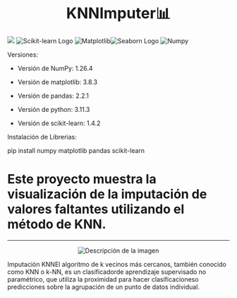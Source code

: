 <h1 align="center"><b><big>KNNImputer📊</big></b></h1>

![](https://img.shields.io/badge/Python-14354C?style=for-the-badge&logo=python&logoColor=white)
![Scikit-learn Logo](https://img.shields.io/badge/scikit--learn-5C9CD9?style=for-the-badge&logo=scikit-learn&logoColor=white)
![Matplotlib](https://img.shields.io/badge/Matplotlib-%23ffffff.svg?style=for-the-badge&logo=Matplotlib&logoColor=black)![Seaborn Logo](https://img.shields.io/badge/Seaborn-3881E3?style=for-the-badge&logo=seaborn&logoColor=white)
![Numpy](https://img.shields.io/badge/Numpy-777BB4?style=for-the-badge&logo=numpy&logoColor=white)

Versiones: 

+ Versión de NumPy: 1.26.4

+ Versión de matplotlib: 3.8.3 

+ Versión de pandas: 2.2.1

+ Versión de python: 3.11.3
  
+ Versión de scikit-learn: 1.4.2

Instalación de Librerias:

pip install numpy matplotlib pandas  scikit-learn

# Este proyecto muestra la visualización de la imputación de valores faltantes utilizando el método de KNN.
---






<p align="center">
  <img src="https://github.com/GabrielChavezC/KNNImputer/assets/155968191/8a592f03-9ccb-48ee-bfb5-b5b53579bb36" alt="Descripción de la imagen">
</p>


Imputación KNNEl algoritmo de k vecinos más cercanos, también conocido como KNN o k-NN, es un clasificadorde aprendizaje supervisado no paramétrico, 
que utiliza la proximidad para hacer clasificacioneso predicciones sobre la agrupación de un punto de datos individual.
